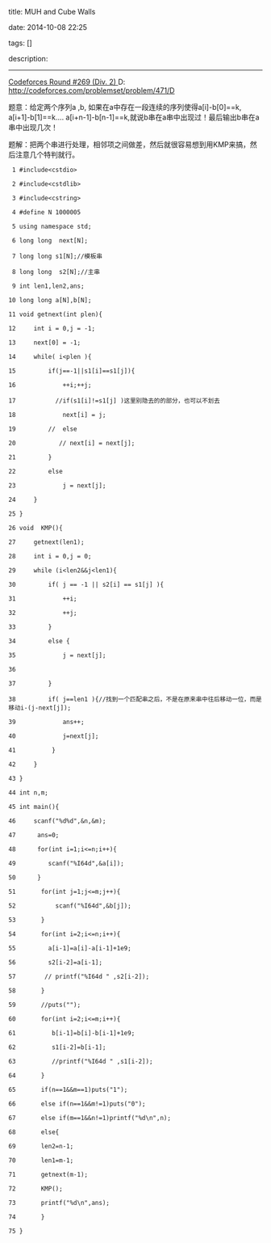 title: MUH and Cube Walls

date: 2014-10-08 22:25

tags: []

description: 

---
[ Codeforces Round #269 (Div. 2) ](http://codeforces.com/contest/471) D: [ http://codeforces.com/problemset/problem/471/D ](http://codeforces.com/problemset/problem/471/D)

题意：给定两个序列a ,b, 如果在a中存在一段连续的序列使得a[i]-b[0]==k, a[i+1]-b[1]==k.... a[i+n-1]-b[n-1]==k,就说b串在a串中出现过！最后输出b串在a串中出现几次！ 

题解：把两个串进行处理，相邻项之间做差，然后就很容易想到用KMP来搞，然后注意几个特判就行。 
    
    
     1 #include<cstdio>
     2 #include<cstdlib>
     3 #include<cstring>
     4 #define N 1000005
     5 using namespace std;
     6 long long  next[N];
     7 long long s1[N];//模板串
     8 long long  s2[N];//主串
     9 int len1,len2,ans;
    10 long long a[N],b[N];
    11 void getnext(int plen){
    12     int i = 0,j = -1;
    13     next[0] = -1;
    14     while( i<plen ){
    15         if(j==-1||s1[i]==s1[j]){
    16             ++i;++j;
    17           //if(s1[i]!=s1[j] )这里别隐去的的部分，也可以不划去
    18             next[i] = j;
    19         //  else
    20            // next[i] = next[j];
    21         }
    22         else
    23             j = next[j];
    24     }
    25 }
    26 void  KMP(){
    27     getnext(len1);
    28     int i = 0,j = 0;
    29     while (i<len2&&j<len1){
    30         if( j == -1 || s2[i] == s1[j] ){
    31             ++i;
    32             ++j;
    33         }
    34         else {
    35             j = next[j];
    36 
    37         }
    38         if( j==len1 ){//找到一个匹配串之后，不是在原来串中往后移动一位，而是移动i-(j-next[j]);
    39             ans++;
    40             j=next[j];
    41          }
    42     }
    43 }
    44 int n,m;
    45 int main(){
    46     scanf("%d%d",&n,&m);
    47      ans=0;
    48      for(int i=1;i<=n;i++){
    49         scanf("%I64d",&a[i]);
    50      }
    51       for(int j=1;j<=m;j++){
    52           scanf("%I64d",&b[j]);
    53       }
    54       for(int i=2;i<=n;i++){
    55         a[i-1]=a[i]-a[i-1]+1e9;
    56         s2[i-2]=a[i-1];
    57        // printf("%I64d " ,s2[i-2]);
    58       }
    59       //puts("");
    60       for(int i=2;i<=m;i++){
    61          b[i-1]=b[i]-b[i-1]+1e9;
    62          s1[i-2]=b[i-1];
    63          //printf("%I64d " ,s1[i-2]);
    64       }
    65       if(n==1&&m==1)puts("1");
    66       else if(n==1&&m!=1)puts("0");
    67       else if(m==1&&n!=1)printf("%d\n",n);
    68       else{
    69       len2=n-1;
    70       len1=m-1;
    71       getnext(m-1);
    72       KMP();
    73       printf("%d\n",ans);
    74       }
    75 }
